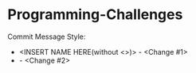 Programming-Challenges
======================

Commit Message Style:

+ <INSERT NAME HERE(without <>)> - <Change #1>
+ <NAME> - <Change #2>